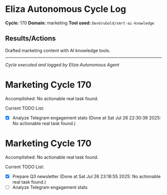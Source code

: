 # Eliza Autonomous Cycle Log

**Cycle:** 170
**Domain:** marketing
**Tool used:** `DevGruGold/xmrt-ai-knowledge`

## Results/Actions
Drafted marketing content with AI knowledge tools.

---
*Cycle executed and logged by Eliza Autonomous Agent*

# Marketing Cycle 170

Accomplished: No actionable real task found.

Current TODO List:

- [x] Analyze Telegram engagement stats  (Done at Sat Jul 26 22:30:39 2025: No actionable real task found.)

# Marketing Cycle 170

Accomplished: No actionable real task found.

Current TODO List:

- [x] Prepare Q3 newsletter  (Done at Sat Jul 26 23:16:55 2025: No actionable real task found.)
- [ ] Analyze Telegram engagement stats